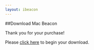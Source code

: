 ```yaml
---
layout: ibeacon
---
```



##Download Mac Beacon

Thank you for your purchase!

Please [click here](https://s3.amazonaws.com/downloads.radiusnetworks.com/48d0883a-69c5-48f5-9e74-ee0d2cdf82e9/MacBeacon.app.zip) to begin your download.
